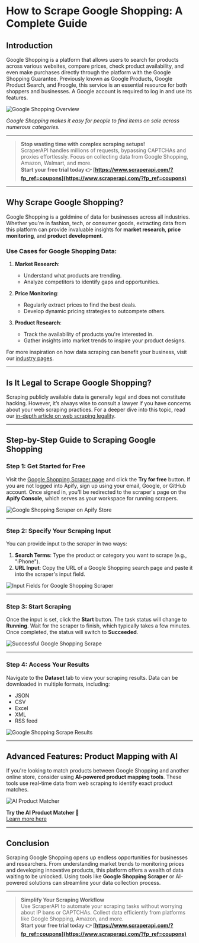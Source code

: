 # How to Scrape Google Shopping: A Complete Guide

## Introduction

Google Shopping is a platform that allows users to search for products across various websites, compare prices, check product availability, and even make purchases directly through the platform with the Google Shopping Guarantee. Previously known as Google Products, Google Product Search, and Froogle, this service is an essential resource for both shoppers and businesses. A Google account is required to log in and use its features.

![Google Shopping Overview](https://blog.apify.com/content/images/2022/05/how-to-scrape-google-shopping-1.jpg)

*Google Shopping makes it easy for people to find items on sale across numerous categories.*

---

> **Stop wasting time with complex scraping setups!**  
> ScraperAPI handles millions of requests, bypassing CAPTCHAs and proxies effortlessly. Focus on collecting data from Google Shopping, Amazon, Walmart, and more.  
> **Start your free trial today 👉 [https://www.scraperapi.com/?fp_ref=coupons](https://www.scraperapi.com/?fp_ref=coupons)**  

---

## Why Scrape Google Shopping?

Google Shopping is a goldmine of data for businesses across all industries. Whether you're in fashion, tech, or consumer goods, extracting data from this platform can provide invaluable insights for **market research**, **price monitoring**, and **product development**.

### Use Cases for Google Shopping Data:

1. **Market Research**:  
   - Understand what products are trending.  
   - Analyze competitors to identify gaps and opportunities.  

2. **Price Monitoring**:  
   - Regularly extract prices to find the best deals.  
   - Develop dynamic pricing strategies to outcompete others.

3. **Product Research**:  
   - Track the availability of products you're interested in.  
   - Gather insights into market trends to inspire your product designs.

For more inspiration on how data scraping can benefit your business, visit our [industry pages](https://apify.com/industries).

---

## Is It Legal to Scrape Google Shopping?

Scraping publicly available data is generally legal and does not constitute hacking. However, it’s always wise to consult a lawyer if you have concerns about your web scraping practices. For a deeper dive into this topic, read our [in-depth article on web scraping legality](https://blog.apify.com/is-web-scraping-legal/).

---

## Step-by-Step Guide to Scraping Google Shopping

### Step 1: Get Started for Free
Visit the [Google Shopping Scraper page](https://apify.com/emastra/google-shopping-scraper) and click the **Try for free** button. If you are not logged into Apify, sign up using your email, Google, or GitHub account. Once signed in, you’ll be redirected to the scraper's page on the **Apify Console**, which serves as your workspace for running scrapers.

![Google Shopping Scraper on Apify Store](https://blog.apify.com/content/images/2022/10/google-image-scraper-Apify-Store.png)

---

### Step 2: Specify Your Scraping Input

You can provide input to the scraper in two ways:

1. **Search Terms**: Type the product or category you want to scrape (e.g., "iPhone").  
2. **URL Input**: Copy the URL of a Google Shopping search page and paste it into the scraper's input field.

![Input Fields for Google Shopping Scraper](https://blog.apify.com/content/images/2022/10/google-shopping-scraper-inputs.png)

---

### Step 3: Start Scraping

Once the input is set, click the **Start** button. The task status will change to **Running**. Wait for the scraper to finish, which typically takes a few minutes. Once completed, the status will switch to **Succeeded**.

![Successful Google Shopping Scrape](https://blog.apify.com/content/images/2022/10/google-shopping-scraper-successful-scraping-run.png)

---

### Step 4: Access Your Results

Navigate to the **Dataset** tab to view your scraping results. Data can be downloaded in multiple formats, including:

- JSON  
- CSV  
- Excel  
- XML  
- RSS feed  

![Google Shopping Scrape Results](https://blog.apify.com/content/images/2022/10/google-shopping-scraper-results.png)

---

## Advanced Features: Product Mapping with AI

If you're looking to match products between Google Shopping and another online store, consider using **AI-powered product mapping tools**. These tools use real-time data from web scraping to identify exact product matches.

![AI Product Matcher](https://blog.apify.com/content/images/2023/06/Product-matching-AI--1--9.png)

**Try the AI Product Matcher 🎯**  
[Learn more here](https://apify.com/product-matching-ai)

---

## Conclusion

Scraping Google Shopping opens up endless opportunities for businesses and researchers. From understanding market trends to monitoring prices and developing innovative products, this platform offers a wealth of data waiting to be unlocked. Using tools like **Google Shopping Scraper** or AI-powered solutions can streamline your data collection process.

---

> **Simplify Your Scraping Workflow**  
> Use ScraperAPI to automate your scraping tasks without worrying about IP bans or CAPTCHAs. Collect data efficiently from platforms like Google Shopping, Amazon, and more.  
> **Start your free trial today 👉 [https://www.scraperapi.com/?fp_ref=coupons](https://www.scraperapi.com/?fp_ref=coupons)**  
